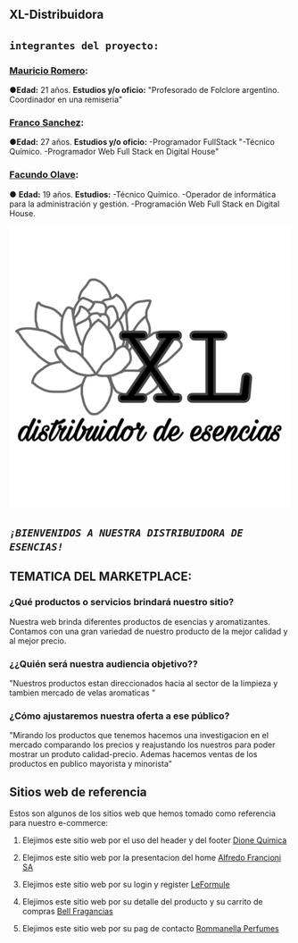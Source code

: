 ## XL-Distribuidora

## `integrantes del proyecto:`

### [Mauricio Romero](https://github.com/Romero713):
●**Edad:** 21 años. **Estudios y/o oficio:** "Profesorado de Folclore argentino. Coordinador en una remiseria"

### [Franco Sanchez](https://github.com/FrancoSanchez2022):
●**Edad:** 27 años. **Estudios y/o oficio:** -Programador FullStack "-Técnico Químico. -Programador Web Full Stack en Digital House"

### [Facundo Olave](https://github.com/Facuu18):
● **Edad:** 19 años. **Estudios:** -Técnico Químico. -Operador de informática para la administración y gestión. -Programación Web Full Stack en Digital House.

![LOGO](Public/design/Logo%20distribuidora%20de%20esencias.jpeg "LOGO") 

## *`¡BIENVENIDOS A NUESTRA DISTRIBUIDORA DE ESENCIAS!`*

## **TEMATICA DEL MARKETPLACE:**

### **¿Qué productos o servicios brindará nuestro sitio?**

Nuestra web brinda diferentes productos de esencias y aromatizantes.
Contamos con una gran variedad de nuestro producto de la mejor calidad y al mejor precio.  

### **¿¿Quién será nuestra audiencia objetivo??**

"Nuestros productos estan direccionados hacia al sector de la limpieza y tambien mercado de velas aromaticas "

### **¿Cómo ajustaremos nuestra oferta a ese público?**

"Mirando los productos que tenemos hacemos una investigacion en el mercado comparando los precios  y reajustando los nuestros para poder mostrar un produto calidad-precio. Ademas hacemos ventas de los productos en publico mayorista y minorista"


## **Sitios web de referencia**

Estos son algunos de los sitios web que hemos tomado como referencia para nuestro e-commerce:

1. Elejimos este sitio web por el uso del header y del footer [Dione Quimica](https://www.dionequimica.com.ar/)


2. Elejimos este sitio web por la presentacion del home [Alfredo Francioni SA](https://www.alfredofrancioni.com.ar/)


3. Elejimos este sitio web por su login y register [LeFormule](https://www.leformule.com/)


4. Elejimos este sitio web por su detalle del producto y su carrito de compras [Bell Fragancias](https://www.bellfragancias.com.ar/)


5. Elejimos este sitio web por su pag de contacto [Rommanella Perfumes](https://rommanellafragancias.ar/)


